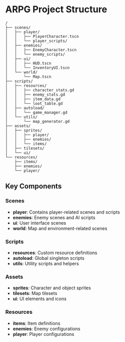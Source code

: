 # ARPG Project Structure

```
/
├── scenes/
│   ├── player/
│   │   ├── PlayerCharacter.tscn
│   │   └── player_scripts/
│   ├── enemies/
│   │   ├── EnemyCharacter.tscn
│   │   └── enemy_scripts/
│   ├── ui/
│   │   ├── HUD.tscn
│   │   └── InventoryUI.tscn
│   └── world/
│       └── Map.tscn
├── scripts/
│   ├── resources/
│   │   ├── character_stats.gd
│   │   ├── enemy_stats.gd
│   │   ├── item_data.gd
│   │   └── loot_table.gd
│   ├── autoload/
│   │   └── game_manager.gd
│   └── utils/
│       └── map_generator.gd
├── assets/
│   ├── sprites/
│   │   ├── player/
│   │   ├── enemies/
│   │   └── items/
│   ├── tilesets/
│   └── ui/
└── resources/
    ├── items/
    ├── enemies/
    └── player/
```

## Key Components

### Scenes
- **player**: Contains player-related scenes and scripts
- **enemies**: Enemy scenes and AI scripts
- **ui**: User interface scenes
- **world**: Map and environment-related scenes

### Scripts
- **resources**: Custom resource definitions
- **autoload**: Global singleton scripts
- **utils**: Utility scripts and helpers

### Assets
- **sprites**: Character and object sprites
- **tilesets**: Map tilesets
- **ui**: UI elements and icons

### Resources
- **items**: Item definitions
- **enemies**: Enemy configurations
- **player**: Player configurations 